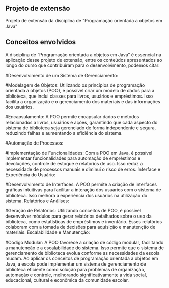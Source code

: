 ## Projeto de extensão

Projeto de extensão da disciplina de "Programação orientada a objetos em Java" 

## Conceitos envolvidos

A disciplina de “Programação orientada a objetos em Java” é essencial na aplicação desse projeto de extensão, entre os conteúdos apresentados ao longo do curso que contribuíram para o desenvolvimento, podemos citar: 

#Desenvolvimento de um Sistema de Gerenciamento:

#Modelagem de Objetos: Utilizando os princípios de programação orientada a objetos (POO), é possível criar um modelo de dados para a biblioteca, que inclui classes para livros, usuários e empréstimos. Isso facilita a organização e o gerenciamento dos materiais e das informações dos usuários.

#Encapsulamento: A POO permite encapsular dados e métodos relacionados a livros, usuários e ações, garantindo que cada aspecto do sistema de biblioteca seja gerenciado de forma independente e segura, reduzindo falhas e aumentando a eficiência do sistema.

#Automação de Processos:

#Implementação de Funcionalidades: Com a POO em Java, é possível implementar funcionalidades para automação de empréstimos e devoluções, controle de estoque e relatórios de uso. Isso reduz a necessidade de processos manuais e diminui o risco de erros.
Interface e Experiência do Usuário:

#Desenvolvimento de Interfaces: A POO permite a criação de interfaces gráficas intuitivas para facilitar a interação dos usuários com o sistema de biblioteca. Isso melhora a experiência dos usuários na utilização do sistema.
Relatórios e Análises:

#Geração de Relatórios: Utilizando conceitos de POO, é possível desenvolver módulos para gerar relatórios detalhados sobre o uso da biblioteca, como estatísticas de empréstimos e inventário. Esses relatórios colaboram com a tomada de decisões para aquisição e manutenção de materiais.
Escalabilidade e Manutenção:

#Código Modular: A POO favorece a criação de código modular, facilitando a manutenção e a escalabilidade do sistema. Isso permite que o sistema de gerenciamento de biblioteca evolua conforme as necessidades da escola mudam.
Ao aplicar os conceitos de programação orientada a objetos em Java, a escola pode implementar um sistema de gerenciamento de biblioteca eficiente como solução para problemas de organização, automação e controle, melhorando significativamente a vida social, educacional, cultural e econômica da comunidade escolar.


